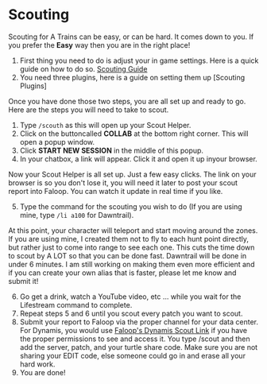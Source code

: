 # Scouting

Scouting for A Trains can be easy, or can be hard. It comes down to you. If you prefer the **Easy** way then you are in the right place!

1. First thing you need to do is adjust your in game settings. Here is a quick guide on how to do so. [Scouting Guide](https://github.com/TheRedheadedWitch/FinalFantasyGuides/blob/main/MiniGuides/ScoutGameSettings.md)
2. You need three plugins, here is a guide on setting them up [Scouting Plugins]

Once you have done those two steps, you are all set up and ready to go. Here are the steps you will need to take to scout.

1. Type `/scouth` as this will open up your Scout Helper.
2. Click on the buttoncalled **COLLAB** at the bottom right corner. This will open a popup window.
3. Click **START NEW SESSION** in the middle of this popup.
4. In your chatbox, a link will appear. Click it and open it up inyour browser.

Now your Scout Helper is all set up. Just a few easy clicks. The link on your browser is so you don't lose it, you will need it later to post your scout report into Faloop. You can watch it update in real time if you like.

5. Type the command for the scouting you wish to do (If you are using mine, type `/li a100` for Dawntrail).

At this point, your character will teleport and start moving around the zones. If you are using mine, I created them not to fly to each hunt point directly, but rather just to come into range to see each one. This cuts the time down to scout by A LOT so that you can be done fast. Dawntrail will be done in under 6 minutes. I am still working on making them even more efficient and if you can create your own alias that is faster, please let me know and submit it!

6. Go get a drink, watch a YouTube video, etc ... while you wait for the Lifestream command to complete.
7. Repeat steps 5 and 6 until you scout every patch you want to scout.
8. Submit your report to Faloop via the proper channel for your data center. For Dynamis, you would use [Faloop's Dynamis Scout Link](https://discord.com/channels/321601714035884034/1129918501461688370) if you have the proper permissions to see and access it. You type /scout and then add the server, patch, and your turtle share code. Make sure you are not sharing your EDIT code, else someone could go in and erase all your hard work.
9. You are done!

